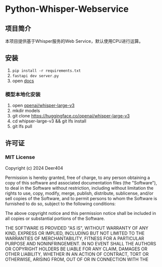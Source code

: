 # Python-Whisper-Webservice

## 项目简介
本项目提供基于Whisper服务的Web Service，默认使用CPU进行运算。

## 安装
1. `pip install -r requirements.txt`
2. `fastapi dev server.py`
3. open [docs](http://127.0.0.1:8000/docs)

### 模型本地化安装
1. open [openai/whisper-large-v3](https://huggingface.co/openai/whisper-large-v3)
2. mkdir models
3. git clone https://huggingface.co/openai/whisper-large-v3
4. cd whipser-large-v3 && git lfs install
5. git lfs pull

## 许可证
### MIT License

Copyright (c) 2024 Deer404

Permission is hereby granted, free of charge, to any person obtaining a copy
of this software and associated documentation files (the "Software"), to deal
in the Software without restriction, including without limitation the rights
to use, copy, modify, merge, publish, distribute, sublicense, and/or sell
copies of the Software, and to permit persons to whom the Software is
furnished to do so, subject to the following conditions:

The above copyright notice and this permission notice shall be included in all
copies or substantial portions of the Software.

THE SOFTWARE IS PROVIDED "AS IS", WITHOUT WARRANTY OF ANY KIND, EXPRESS OR
IMPLIED, INCLUDING BUT NOT LIMITED TO THE WARRANTIES OF MERCHANTABILITY,
FITNESS FOR A PARTICULAR PURPOSE AND NONINFRINGEMENT. IN NO EVENT SHALL THE
AUTHORS OR COPYRIGHT HOLDERS BE LIABLE FOR ANY CLAIM, DAMAGES OR OTHER
LIABILITY, WHETHER IN AN ACTION OF CONTRACT, TORT OR OTHERWISE, ARISING FROM,
OUT OF OR IN CONNECTION WITH THE
